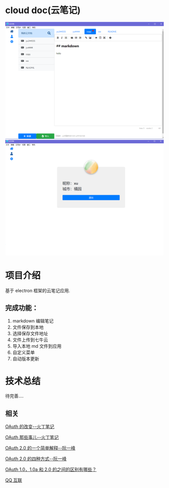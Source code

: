 # cloud doc(云笔记)

![](/public/image/home.png)
![](/public/image/user.png)

# 项目介绍

基于 electron 框架的云笔记应用.

## 完成功能：

1. markdown 编辑笔记
2. 文件保存到本地
3. 选择保存文件地址
4. 文件上传到七牛云
5. 导入本地 md 文件到应用
6. 自定义菜单
7. 自动版本更新

# 技术总结

待完善....

## 相关

[OAuth 的改变--火丁笔记](https://blog.huoding.com/2011/11/08/126)

[OAuth 那些事儿--火丁笔记](https://blog.huoding.com/2010/10/10/8)

[OAuth 2.0 的一个简单解释--阮一峰](http://www.ruanyifeng.com/blog/2019/04/oauth_design.html)

[OAuth 2.0 的四种方式--阮一峰](http://www.ruanyifeng.com/blog/2019/04/oauth-grant-types.html)

[OAuth 1.0，1.0a 和 2.0 的之间的区别有哪些？](https://www.zhihu.com/question/19851243)

[QQ 互联](https://wiki.connect.qq.com)
